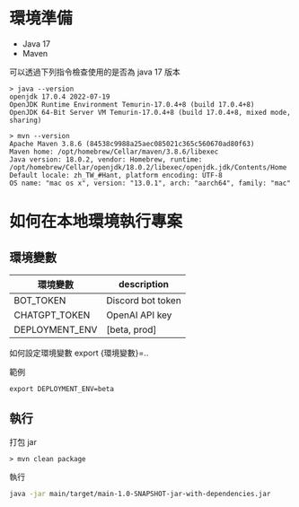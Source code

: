 # 環境準備
- Java 17
- Maven

可以透過下列指令檢查使用的是否為 java 17 版本
```
> java --version
openjdk 17.0.4 2022-07-19
OpenJDK Runtime Environment Temurin-17.0.4+8 (build 17.0.4+8)
OpenJDK 64-Bit Server VM Temurin-17.0.4+8 (build 17.0.4+8, mixed mode, sharing)

> mvn --version
Apache Maven 3.8.6 (84538c9988a25aec085021c365c560670ad80f63)
Maven home: /opt/homebrew/Cellar/maven/3.8.6/libexec
Java version: 18.0.2, vendor: Homebrew, runtime: /opt/homebrew/Cellar/openjdk/18.0.2/libexec/openjdk.jdk/Contents/Home
Default locale: zh_TW_#Hant, platform encoding: UTF-8
OS name: "mac os x", version: "13.0.1", arch: "aarch64", family: "mac"
```

# 如何在本地環境執行專案

## 環境變數
| 環境變數  | description |
|----------------|-----------------------|
| BOT_TOKEN      |   Discord bot token   |
| CHATGPT_TOKEN  |   OpenAI API key      |
| DEPLOYMENT_ENV |   [beta, prod]        |

如何設定環境變數
export {環境變數}=..

範例
```
export DEPLOYMENT_ENV=beta
```
## 執行

打包 jar 
```
> mvn clean package
```

執行

```sh
java -jar main/target/main-1.0-SNAPSHOT-jar-with-dependencies.jar
```
